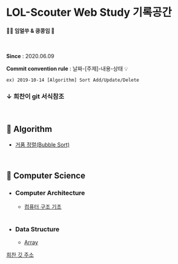 # LOL-Scouter Web Study 기록공간
#### 👶🏻 임얼쑤 & 킁콩임 📖

<br>

**Since** : 2020.06.09 

**Commit convention rule** : 날짜-[주제]-내용-상태 💡

`ex) 2019-10-14 [Algorithm] Sort Add/Update/Delete`


### ↓ 희찬이 git 서식참조

<br>

## 📌 Algorithm

- [거품 정렬(Bubble Sort)](https://github.com/GimunLee/tech-refrigerator/blob/master/Algorithm/%EA%B1%B0%ED%92%88%20%EC%A0%95%EB%A0%AC%20(Bubble%20Sort).md#%EA%B1%B0%ED%92%88-%EC%A0%95%EB%A0%AC-bubble-sort)

<br>

## 📌 Computer Science

- ### Computer Architecture

  - [컴퓨터 구조 기초](https://github.com/kim6394/tech-interview-for-developer/blob/master/Computer%20Science/Computer%20Architecture/%EC%BB%B4%ED%93%A8%ED%84%B0%EA%B5%AC%EC%A1%B0%20%EA%B8%B0%EC%B4%88.pdf)
 
  <br>

- ### Data Structure

  - [Array](https://github.com/kim6394/tech-interview-for-developer/blob/master/Computer%20Science/Data%20Structure/Array.md)

[희찬 깃 주소](https://github.com/LOG-INFO/tech-interview-for-developer)